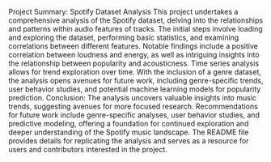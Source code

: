 Project Summary: Spotify Dataset Analysis
This project undertakes a comprehensive analysis of the Spotify dataset, delving into the relationships and patterns within audio features of tracks. The initial steps involve loading and exploring the dataset, performing basic statistics, and examining correlations between different features. Notable findings include a positive correlation between loudness and energy, as well as intriguing insights into the relationship between popularity and acousticness. Time series analysis allows for trend exploration over time. With the inclusion of a genre dataset, the analysis opens avenues for future work, including genre-specific trends, user behavior studies, and potential machine learning models for popularity prediction.
Conclusion:
The analysis uncovers valuable insights into music trends, suggesting avenues for more focused research. Recommendations for future work include genre-specific analyses, user behavior studies, and predictive modeling, offering a foundation for continued exploration and deeper understanding of the Spotify music landscape. The README file provides details for replicating the analysis and serves as a resource for users and contributors interested in the project.
